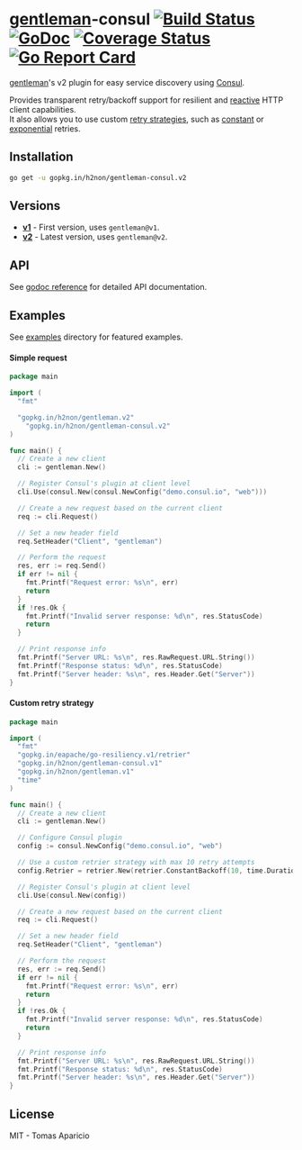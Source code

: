 # [gentleman](https://github.com/h2non/gentleman)-consul [![Build Status](https://travis-ci.org/h2non/gentleman.png)](https://travis-ci.org/h2non/gentleman-consul) [![GoDoc](https://godoc.org/github.com/h2non/gentleman-consul?status.svg)](https://godoc.org/github.com/h2non/gentleman-consul) [![Coverage Status](https://coveralls.io/repos/github/h2non/gentleman-consul/badge.svg?branch=master)](https://coveralls.io/github/h2non/gentleman-consul?branch=master) [![Go Report Card](https://goreportcard.com/badge/github.com/h2non/gentleman-consul)](https://goreportcard.com/report/github.com/h2non/gentleman-consul)

[gentleman](https://github.com/h2non/gentleman)'s v2 plugin for easy service discovery using [Consul](https://www.consul.io).

Provides transparent retry/backoff support for resilient and [reactive](http://www.reactivemanifesto.org) HTTP client capabilities.  
It also allows you to use custom [retry strategies](#custom-retry-strategy), such as [constant](https://godoc.org/github.com/eapache/go-resiliency/retrier#ConstantBackoff) or [exponential](https://godoc.org/github.com/eapache/go-resiliency/retrier#ExponentialBackoff) retries.

## Installation

```bash
go get -u gopkg.in/h2non/gentleman-consul.v2
```

## Versions

- **[v1](https://github.com/h2non/gentleman-consul/tree/v1)** - First version, uses `gentleman@v1`.
- **[v2](https://github.com/h2non/gentleman-consul/tree/master)** - Latest version, uses `gentleman@v2`.

## API

See [godoc reference](https://godoc.org/github.com/h2non/gentleman-consul) for detailed API documentation.

## Examples

See [examples](https://github.com/h2non/gentleman-consul/blob/master/_examples) directory for featured examples.

#### Simple request

```go
package main

import (
  "fmt"

  "gopkg.in/h2non/gentleman.v2"
	"gopkg.in/h2non/gentleman-consul.v2"
)

func main() {
  // Create a new client
  cli := gentleman.New()

  // Register Consul's plugin at client level
  cli.Use(consul.New(consul.NewConfig("demo.consul.io", "web")))

  // Create a new request based on the current client
  req := cli.Request()

  // Set a new header field
  req.SetHeader("Client", "gentleman")

  // Perform the request
  res, err := req.Send()
  if err != nil {
    fmt.Printf("Request error: %s\n", err)
    return
  }
  if !res.Ok {
    fmt.Printf("Invalid server response: %d\n", res.StatusCode)
    return
  }

  // Print response info
  fmt.Printf("Server URL: %s\n", res.RawRequest.URL.String())
  fmt.Printf("Response status: %d\n", res.StatusCode)
  fmt.Printf("Server header: %s\n", res.Header.Get("Server"))
}
```

#### Custom retry strategy

```go
package main

import (
  "fmt"
  "gopkg.in/eapache/go-resiliency.v1/retrier"
  "gopkg.in/h2non/gentleman-consul.v1"
  "gopkg.in/h2non/gentleman.v1"
  "time"
)

func main() {
  // Create a new client
  cli := gentleman.New()

  // Configure Consul plugin
  config := consul.NewConfig("demo.consul.io", "web")

  // Use a custom retrier strategy with max 10 retry attempts
  config.Retrier = retrier.New(retrier.ConstantBackoff(10, time.Duration(25*time.Millisecond)), nil)

  // Register Consul's plugin at client level
  cli.Use(consul.New(config))

  // Create a new request based on the current client
  req := cli.Request()

  // Set a new header field
  req.SetHeader("Client", "gentleman")

  // Perform the request
  res, err := req.Send()
  if err != nil {
    fmt.Printf("Request error: %s\n", err)
    return
  }
  if !res.Ok {
    fmt.Printf("Invalid server response: %d\n", res.StatusCode)
    return
  }

  // Print response info
  fmt.Printf("Server URL: %s\n", res.RawRequest.URL.String())
  fmt.Printf("Response status: %d\n", res.StatusCode)
  fmt.Printf("Server header: %s\n", res.Header.Get("Server"))
}
```

## License

MIT - Tomas Aparicio
